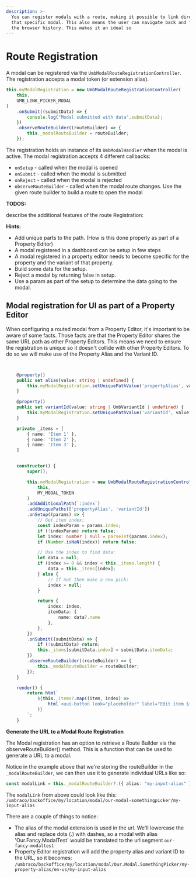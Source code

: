 ```yaml
---
description: >-
  You can register modals with a route, making it possible to link directly to
  that specific modal. This also means the user can navigate back and forth in
  the browser history. This makes it an ideal so
---
```


# Route Registration

A modal can be registered via the `UmbModalRouteRegistrationController`. The registration accepts a modal token (or extension alias).

```ts
this.myModalRegistration = new UmbModalRouteRegistrationController(
    this,
    UMB_LINK_PICKER_MODAL
)
    .onSubmit((submitData) => {
        console.log("Modal submitted with data".submitData);
    })
    .observeRouteBuilder((routeBuilder) => {
        this._modalRouteBuilder = routeBuilder;
    });
```

The registration holds an instance of its `UmbModalHandler` when the modal is active. The modal registration accepts 4 different callbacks:

* `onSetup` - called when the modal is opened
* `onSubmit` - called when the modal is submitted
* `onReject` - called when the modal is rejected
* `observeRouteBuilder` - called when the modal route changes. Use the given route builder to build a route to open the modal

**TODOS:**

describe the additional features of the route Registration:

**Hints:**

* Add unique parts to the path. (How is this done properly as part of a Property Editor)
* A modal registered in a dashboard can be setup in few steps
* A modal registered in a property editor needs to become specific for the property and the variant of that property.
* Build some data for the setup.
* Reject a modal by returning false in setup.
* Use a param as part of the setup to determine the data going to the modal.

## Modal registration for UI as part of a Property Editor

When configuring a routed modal from a Property Editor, it's important to be aware of some facts. Those facts are that the Property Editor shares the same URL path as other Property Editors. This means we need to ensure the registration is unique so it doesn't collide with other Property Editors. To do so we will make use of the Property Alias and the Variant ID.

```ts


	@property()
	public set alias(value: string | undefined) {
		this.myModalRegistration.setUniquePathValue('propertyAlias', value);
	}

	@property()
	public set variantId(value: string | UmbVariantId | undefined) {
		this.myModalRegistration.setUniquePathValue('variantId', value?.toString());
	}

	private _items = [
		{ name: 'Item 1' },
		{ name: 'Item 2' },
		{ name: 'Item 3' },
	]


	constructor() {
		super();

		this.myModalRegistration = new UmbModalRouteRegistrationController(
			this,
			MY_MODAL_TOKEN
		)
		.addAdditionalPath(`:index`)
		.addUniquePaths(['propertyAlias', 'variantId'])
		.onSetup((params) => {
			// Get item index:
			const indexParam = params.index;
			if (!indexParam) return false;
			let index: number | null = parseInt(params.index);
			if (Number.isNaN(index)) return false;

			// Use the index to find data:
			let data = null;
			if (index >= 0 && index < this._items.length) {
				data = this._items[index];
			} else {
				// If not then make a new pick:
				index = null;
			}

			return {
				index: index,
				itemData: {
					name: data?.name
				},
			};
		})
		.onSubmit((submitData) => {
			if (!submitData) return;
			this._items[submitData.index] = submitData.itemData;
		})
		.observeRouteBuilder((routeBuilder) => {
			this._modalRouteBuilder = routeBuilder;
		});
	}

	render() {
		return html`
			${this._items?.map((item, index) =>
				html`<uui-button look="placeholder" label="Edit item ${index}" .href=${this._modalRouteBuilder?.({ index })}>Add</uui-button>`
			)}
		`;
	}
```

**Generate the URL to a Modal Route Registration**

The Modal registration has an option to retrieve a Route Builder via the observeRouteBuilder() method. This is a function that can be used to generate a URL to a modal.

Notice in the example above that we're storing the routeBuilder in the `_modalRouteBuilder`, we can then use it to generate individual URLs like so:

```ts
const modalLink = this._modalRouteBuilder?.({ alias: "my-input-alias" });
```

The `modalLink` from above could look like this: `/umbraco/backoffice/my/location/modal/our-modal-somethingpicker/my-input-alias`

There are a couple of things to notice:
* The alias of the modal extension is used in the url. We'll lowercase the alias and replace dots (.) with dashes, so a modal with alias 'Our.Fancy.ModalTest' would be translated to the url segment `our-fancy-modaltest`
* Property Editor registration will add the property alias and variant ID to the URL, so it becomes: `/umbraco/backoffice/my/location/modal/Our.Modal.SomethingPicker/my-property-alias/en-us/my-input-alias`
